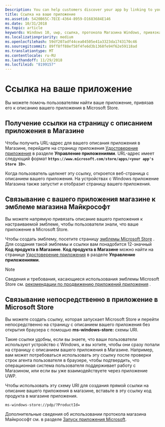 ```yaml
---
Description: You can help customers discover your app by linking to your app's listing in the Microsoft Store.
title: Ссылка на ваше приложение
ms.assetid: 5420B65C-7ECE-4364-8959-D1683684E146
ms.date: 10/31/2018
ms.topic: article
keywords: Windows 10, uwp, ссылка, протокола Магазина Windows, привязка к приложению, ссылка на приложение
ms.localizationpriority: medium
ms.openlocfilehash: 59df207adf44cea04505e41a3323da1743170c46
ms.sourcegitcommit: 89ff8ff88ef58f4fe6d3b1368fe94f62e59118ad
ms.translationtype: MT
ms.contentlocale: ru-RU
ms.lasthandoff: 11/29/2018
ms.locfileid: "8199157"
---
```

# <a name="link-to-your-app"></a>Ссылка на ваше приложение


Вы можете помочь пользователям найти ваше приложение, привязав его к описанию вашего приложения в Microsoft Store.

## <a name="getting-the-link-to-your-apps-store-listing"></a>Получение ссылки на страницу с описанием приложения в Магазине

Чтобы получить URL-адрес для вашего описания приложения в Магазине, перейдите на страницу приложения [Удостоверение приложения](view-app-identity-details.md) в разделе **Управление приложениями**. URL-адрес имеет следующий формат **`https://www.microsoft.com/store/apps/<your app's Store ID>`**.

Когда пользователь щелкнет эту ссылку, откроется веб-страница с описанием вашего приложения. На устройствах с Windows приложение Магазина также запустит и отобразит страницу вашего приложения.


## <a name="linking-to-your-apps-store-listing-with-the-microsoft-store-badge"></a>Связывание с вашего приложения магазине к эмблеме магазина Майкрософт

Вы можете напрямую привязать описание вашего приложения к настраиваемой эмблеме, чтобы пользователи знали, что ваше приложение в Microsoft Store.

Чтобы создать эмблему, посетите страницу [эмблемы Microsoft Store](http://go.microsoft.com/fwlink/p/?LinkID=534236) . Для создания такой эмблемы и ссылки вам понадобится 12-значный **Код продукта в Магазине**. **Код продукта в Магазине** можно найти на странице [Удостоверение приложения](view-app-identity-details.md) в разделе **Управление приложениями**.

> [!NOTE]
> Сведения и требования, касающиеся использования эмблемы Microsoft Store см. [рекомендации по продвижению приложений приложения](app-marketing-guidelines.md) .


## <a name="linking-directly-to-your-app-in-the-microsoft-store"></a>Связывание непосредственно в приложение в Microsoft Store

Вы можете создать ссылку, которая запускает Microsoft Store и перейти непосредственно на страницу с описанием вашего приложения без открытия браузера с помощью **ms-windows-store:** схемы URI.

Такие ссылки удобны, если вы знаете, что ваши пользователи используют устройство с Windows, и вы хотите, чтобы они сразу попали на страницу с описанием вашего приложения в Магазине. Например, вам может потребоваться использовать эту ссылку после проверки строк агента пользователя в браузере, чтобы подтвердить, что операционная система пользователя поддерживает работу с Магазином, или если вы уже взаимодействуете через приложение UWP.

Чтобы использовать эту схему URI для создания прямой ссылки на описание вашего приложения в магазине, вставьте в эту ссылку код продукта в магазине приложения.

`ms-windows-store://pdp/?ProductId=`

Дополнительные сведения об использовании протокола магазина Майкрософт см. в разделе [Запуск приложения Microsoft](../launch-resume/launch-store-app.md).

 

 




